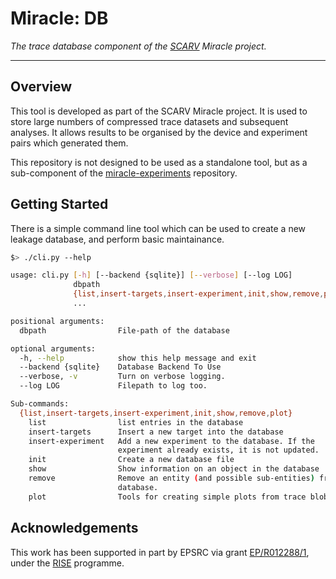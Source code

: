 
# Miracle: DB

*The trace database component of the 
[SCARV](https://github.com/scarv) Miracle project.*

---

## Overview

This tool is developed as part of the SCARV Miracle project.
It is used to store large numbers of compressed trace datasets
and subsequent analyses.
It allows results to be organised by the device and experiment
pairs which generated them.

This repository is not designed to be used as a standalone tool, but
as a sub-component of the
[miracle-experiments](https://github.com/scarv/miracle-experiments)
repository.

## Getting Started

There is a simple command line tool which can be used to create a
new leakage database, and perform basic maintainance.

```sh
$> ./cli.py --help

usage: cli.py [-h] [--backend {sqlite}] [--verbose] [--log LOG]
              dbpath
              {list,insert-targets,insert-experiment,init,show,remove,plot}
              ...

positional arguments:
  dbpath                File-path of the database

optional arguments:
  -h, --help            show this help message and exit
  --backend {sqlite}    Database Backend To Use
  --verbose, -v         Turn on verbose logging.
  --log LOG             Filepath to log too.

Sub-commands:
  {list,insert-targets,insert-experiment,init,show,remove,plot}
    list                list entries in the database
    insert-targets      Insert a new target into the database
    insert-experiment   Add a new experiment to the database. If the
                        experiment already exists, it is not updated.
    init                Create a new database file
    show                Show information on an object in the database
    remove              Remove an entity (and possible sub-entities) from the
                        database.
    plot                Tools for creating simple plots from trace blobs
```


## Acknowledgements

This work has been supported in part by EPSRC via grant 
[EP/R012288/1](http://gow.epsrc.ac.uk/NGBOViewGrant.aspx?GrantRef=EP/R012288/1), under the [RISE](http://www.ukrise.org) programme.

